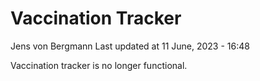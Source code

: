 Vaccination Tracker
================
Jens von Bergmann
Last updated at 11 June, 2023 - 16:48

Vaccination tracker is no longer functional.
